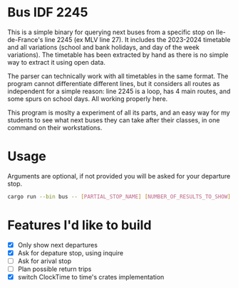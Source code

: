 # Bus IDF 2245

This is a simple binary for querying next buses from a specific stop on Ile-de-France's line 2245 (ex MLV line 27).
It includes the 2023-2024 timetable and all variations (school and bank holidays, and day of the week variations).
The timetable has been extracted by hand as there is no simple way to extract it using open data.

The parser can technically work with all timetables in the same format.
The program cannot differentiate different lines,
but it considers all routes as independent for a simple reason:
line 2245 is a loop, has 4 main routes, and some spurs on school days.
All working properly here.

This program is moslty a experiment of all its parts, and an easy way for my
students to see what next buses they can take after their classes,
in one command on their workstations.

# Usage

Arguments are optional, if not provided you will be asked for your departure
stop.

```sh
cargo run --bin bus -- [PARTIAL_STOP_NAME] [NUMBER_OF_RESULTS_TO_SHOW]
```

# Features I'd like to build

- [x] Only show next departures
- [x] Ask for depature stop, using inquire
- [ ] Ask for arival stop
- [ ] Plan possible return trips
- [x] switch ClockTime to time's crates implementation

